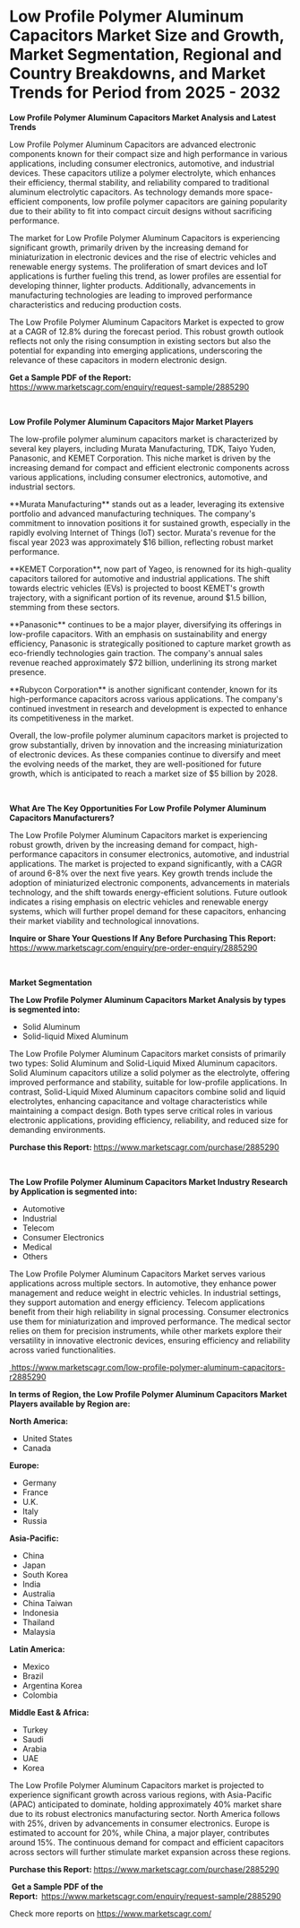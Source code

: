 <p><h1>Low Profile Polymer Aluminum Capacitors Market Size and Growth, Market Segmentation, Regional and Country Breakdowns, and Market Trends for Period from 2025 -  2032</h1></p><p><strong>Low Profile Polymer Aluminum Capacitors Market Analysis and Latest Trends</strong></p>
<p><p>Low Profile Polymer Aluminum Capacitors are advanced electronic components known for their compact size and high performance in various applications, including consumer electronics, automotive, and industrial devices. These capacitors utilize a polymer electrolyte, which enhances their efficiency, thermal stability, and reliability compared to traditional aluminum electrolytic capacitors. As technology demands more space-efficient components, low profile polymer capacitors are gaining popularity due to their ability to fit into compact circuit designs without sacrificing performance.</p><p>The market for Low Profile Polymer Aluminum Capacitors is experiencing significant growth, primarily driven by the increasing demand for miniaturization in electronic devices and the rise of electric vehicles and renewable energy systems. The proliferation of smart devices and IoT applications is further fueling this trend, as lower profiles are essential for developing thinner, lighter products. Additionally, advancements in manufacturing technologies are leading to improved performance characteristics and reducing production costs.</p><p>The Low Profile Polymer Aluminum Capacitors Market is expected to grow at a CAGR of 12.8% during the forecast period. This robust growth outlook reflects not only the rising consumption in existing sectors but also the potential for expanding into emerging applications, underscoring the relevance of these capacitors in modern electronic design.</p></p>
<p><strong>Get a Sample PDF of the Report:&nbsp;</strong> <a href="https://www.marketscagr.com/enquiry/request-sample/2885290?utm_campaign=2866&utm_medium=2&utm_source=Github&utm_content=ia&utm_term=13032025&utm_id=low-profile-polymer-aluminum-capacitors">https://www.marketscagr.com/enquiry/request-sample/2885290</a></p>
<p>&nbsp;</p>
<p><strong>Low Profile Polymer Aluminum Capacitors Major Market Players</strong></p>
<p><p>The low-profile polymer aluminum capacitors market is characterized by several key players, including Murata Manufacturing, TDK, Taiyo Yuden, Panasonic, and KEMET Corporation. This niche market is driven by the increasing demand for compact and efficient electronic components across various applications, including consumer electronics, automotive, and industrial sectors.</p><p>**Murata Manufacturing** stands out as a leader, leveraging its extensive portfolio and advanced manufacturing techniques. The company's commitment to innovation positions it for sustained growth, especially in the rapidly evolving Internet of Things (IoT) sector. Murata's revenue for the fiscal year 2023 was approximately $16 billion, reflecting robust market performance.</p><p>**KEMET Corporation**, now part of Yageo, is renowned for its high-quality capacitors tailored for automotive and industrial applications. The shift towards electric vehicles (EVs) is projected to boost KEMET's growth trajectory, with a significant portion of its revenue, around $1.5 billion, stemming from these sectors.</p><p>**Panasonic** continues to be a major player, diversifying its offerings in low-profile capacitors. With an emphasis on sustainability and energy efficiency, Panasonic is strategically positioned to capture market growth as eco-friendly technologies gain traction. The company's annual sales revenue reached approximately $72 billion, underlining its strong market presence.</p><p>**Rubycon Corporation** is another significant contender, known for its high-performance capacitors across various applications. The company's continued investment in research and development is expected to enhance its competitiveness in the market.</p><p>Overall, the low-profile polymer aluminum capacitors market is projected to grow substantially, driven by innovation and the increasing miniaturization of electronic devices. As these companies continue to diversify and meet the evolving needs of the market, they are well-positioned for future growth, which is anticipated to reach a market size of $5 billion by 2028.</p></p>
<p>&nbsp;</p>
<p><strong>What Are The Key Opportunities For Low Profile Polymer Aluminum Capacitors Manufacturers?</strong></p>
<p><p>The Low Profile Polymer Aluminum Capacitors market is experiencing robust growth, driven by the increasing demand for compact, high-performance capacitors in consumer electronics, automotive, and industrial applications. The market is projected to expand significantly, with a CAGR of around 6-8% over the next five years. Key growth trends include the adoption of miniaturized electronic components, advancements in materials technology, and the shift towards energy-efficient solutions. Future outlook indicates a rising emphasis on electric vehicles and renewable energy systems, which will further propel demand for these capacitors, enhancing their market viability and technological innovations.</p></p>
<p><strong>Inquire or Share Your Questions If Any Before Purchasing This Report:</strong> <a href="https://www.marketscagr.com/enquiry/pre-order-enquiry/2885290?utm_campaign=2866&utm_medium=2&utm_source=Github&utm_content=ia&utm_term=13032025&utm_id=low-profile-polymer-aluminum-capacitors">https://www.marketscagr.com/enquiry/pre-order-enquiry/2885290</a></p>
<p>&nbsp;</p>
<p><strong>Market Segmentation</strong></p>
<p><strong>The Low Profile Polymer Aluminum Capacitors Market Analysis by types is segmented into:</strong></p>
<p><ul><li>Solid Aluminum</li><li>Solid-liquid Mixed Aluminum</li></ul></p>
<p><p>The Low Profile Polymer Aluminum Capacitors market consists of primarily two types: Solid Aluminum and Solid-Liquid Mixed Aluminum capacitors. Solid Aluminum capacitors utilize a solid polymer as the electrolyte, offering improved performance and stability, suitable for low-profile applications. In contrast, Solid-Liquid Mixed Aluminum capacitors combine solid and liquid electrolytes, enhancing capacitance and voltage characteristics while maintaining a compact design. Both types serve critical roles in various electronic applications, providing efficiency, reliability, and reduced size for demanding environments.</p></p>
<p><strong>Purchase this Report:&nbsp;</strong><a href="https://www.marketscagr.com/purchase/2885290?utm_campaign=2866&utm_medium=2&utm_source=Github&utm_content=ia&utm_term=13032025&utm_id=low-profile-polymer-aluminum-capacitors">https://www.marketscagr.com/purchase/2885290</a></p>
<p>&nbsp;</p>
<p><strong>The Low Profile Polymer Aluminum Capacitors Market Industry Research by Application is segmented into:</strong></p>
<p><ul><li>Automotive</li><li>Industrial</li><li>Telecom</li><li>Consumer Electronics</li><li>Medical</li><li>Others</li></ul></p>
<p><p>The Low Profile Polymer Aluminum Capacitors Market serves various applications across multiple sectors. In automotive, they enhance power management and reduce weight in electric vehicles. In industrial settings, they support automation and energy efficiency. Telecom applications benefit from their high reliability in signal processing. Consumer electronics use them for miniaturization and improved performance. The medical sector relies on them for precision instruments, while other markets explore their versatility in innovative electronic devices, ensuring efficiency and reliability across varied functionalities.</p></p>
<p><a href="https://www.marketscagr.com/low-profile-polymer-aluminum-capacitors-r2885290?utm_campaign=2866&utm_medium=2&utm_source=Github&utm_content=ia&utm_term=13032025&utm_id=low-profile-polymer-aluminum-capacitors">&nbsp;https://www.marketscagr.com/low-profile-polymer-aluminum-capacitors-r2885290</a></p>
<p><strong>In terms of Region, the Low Profile Polymer Aluminum Capacitors Market Players available by Region are:</strong></p>
<p>
    <p> <strong> North America: </strong>
        <ul>
            <li>United States</li>
            <li>Canada</li>
        </ul>
        </p> 
    <p> <strong> Europe: </strong>
        <ul>
            <li>Germany</li>
            <li>France</li>
            <li>U.K.</li>
            <li>Italy</li>
            <li>Russia</li>
        </ul>
        </p> 
    <p> <strong> Asia-Pacific: </strong>
        <ul>
            <li>China</li>
            <li>Japan</li>
            <li>South Korea</li>
            <li>India</li>
            <li>Australia</li>
            <li>China Taiwan</li>
            <li>Indonesia</li>
            <li>Thailand</li>
            <li>Malaysia</li>
        </ul>
        </p> 
    <p> <strong> Latin America: </strong>
        <ul>
            <li>Mexico</li>
            <li>Brazil</li>
            <li>Argentina Korea</li>
            <li>Colombia</li>
        </ul>
        </p> 
    <p> <strong> Middle East & Africa: </strong>
        <ul>
            <li>Turkey</li>
            <li>Saudi</li>
            <li>Arabia</li>
            <li>UAE</li>
            <li>Korea</li>
        </ul>
    </p>
    </p>
<p><p>The Low Profile Polymer Aluminum Capacitors market is projected to experience significant growth across various regions, with Asia-Pacific (APAC) anticipated to dominate, holding approximately 40% market share due to its robust electronics manufacturing sector. North America follows with 25%, driven by advancements in consumer electronics. Europe is estimated to account for 20%, while China, a major player, contributes around 15%. The continuous demand for compact and efficient capacitors across sectors will further stimulate market expansion across these regions.</p></p>
<p><strong>Purchase this Report: </strong><a href="https://www.marketscagr.com/purchase/2885290?utm_campaign=2866&utm_medium=2&utm_source=Github&utm_content=ia&utm_term=13032025&utm_id=low-profile-polymer-aluminum-capacitors">https://www.marketscagr.com/purchase/2885290</a></p>
<p>&nbsp;<strong>Get a Sample PDF of the Report:&nbsp;&nbsp;</strong><a href="https://www.marketscagr.com/enquiry/request-sample/2885290?utm_campaign=2866&utm_medium=2&utm_source=Github&utm_content=ia&utm_term=13032025&utm_id=low-profile-polymer-aluminum-capacitors">https://www.marketscagr.com/enquiry/request-sample/2885290</a></p>
<p><strong></strong></p>
<p>Check more reports on <a href="https://www.marketscagr.com/?utm_campaign=2866&utm_medium=2&utm_source=Github&utm_content=ia&utm_term=13032025&utm_id=low-profile-polymer-aluminum-capacitors">https://www.marketscagr.com/</a></p>